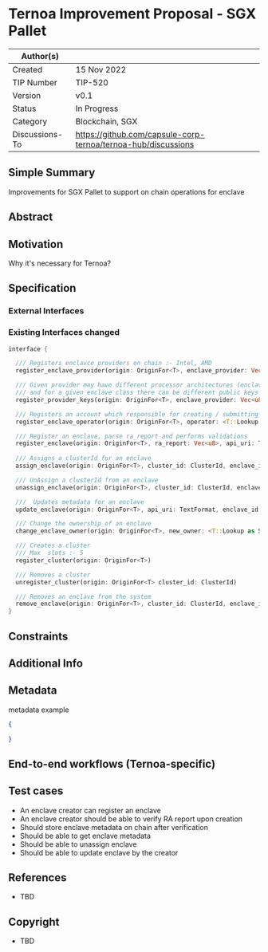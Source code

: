 # Ternoa Improvement Proposal - SGX Pallet

| Author(s)      |  |
| ----------- | ----------- |
| Created   | 15 Nov 2022       |
| TIP Number   | TIP-520       |
| Version   | v0.1       |
| Status | In Progress       |
| Category   | Blockchain, SGX       |
| Discussions-To   | https://github.com/capsule-corp-ternoa/ternoa-hub/discussions

## Simple Summary

Improvements for SGX Pallet to support on chain operations for enclave

## Abstract



## Motivation

Why it's necessary for Ternoa?

## Specification

### External Interfaces


### Existing Interfaces changed

```rust
interface {

  /// Registers enclavce providers on chain :- Intel, AMD
  register_enclave_provider(origin: OriginFor<T>, enclave_provider: Vec<u8>)

  /// Given provider may have different processor architectures (enclave_class)
  /// and for a given enclave class there can be different public keys
  register_provider_keys(origin: OriginFor<T>, enclave_provider: Vec<u8>, enclave_class: Vec<u8>, provider_public_key: Vec<u8>)

  /// Registers an account which responsible for creating / submitting an enclave report
  register_enclave_operator(origin: OriginFor<T>, operator: <T::Lookup as StaticLookup>::Source,)

  /// Register an enclave, parse ra_report and performs validations
  register_enclave(origin: OriginFor<T>, ra_report: Vec<u8>, api_uri: TextFormat)
		
  /// Assigns a clusterId for an enclave
  assign_enclave(origin: OriginFor<T>, cluster_id: ClusterId, enclave_id: EnclaveId)

  /// UnAssign a clusterId from an enclave
  unassign_enclave(origin: OriginFor<T>, cluster_id: ClusterId, enclave_id: EnclaveId)

  ///  Updates metadata for an enclave
  update_enclave(origin: OriginFor<T>, api_uri: TextFormat, enclave_id: EnclaveId, cluster_id: ClusterId)

  /// Change the ownership of an enclave
  change_enclave_owner(origin: OriginFor<T>, new_owner: <T::Lookup as StaticLookup>::Source, enclave_id: EnclaveId)

  /// Creates a cluster
  /// Max  slots :- 5
  register_cluster(origin: OriginFor<T>)

  /// Removes a cluster
  unregister_cluster(origin: OriginFor<T> cluster_id: ClusterId)

  /// Removes an enclave from the system
  remove_enclave(origin: OriginFor<T>, cluster_id: ClusterId, enclave_id: EnclaveId)
}
```

## Constraints

## Additional Info

## Metadata

metadata example

```json
{
	
}
```

## End-to-end workflows (Ternoa-specific)

## Test cases

* An enclave creator can register an enclave
* An enclave creator should be able to verify RA report upon creation
* Should store enclave metadata on chain after verification
* Should be able to get enclave metadata
* Should be able to unassign enclave
* Should be able to update enclave by the creator
 
## References
* TBD

## Copyright
* TBD
